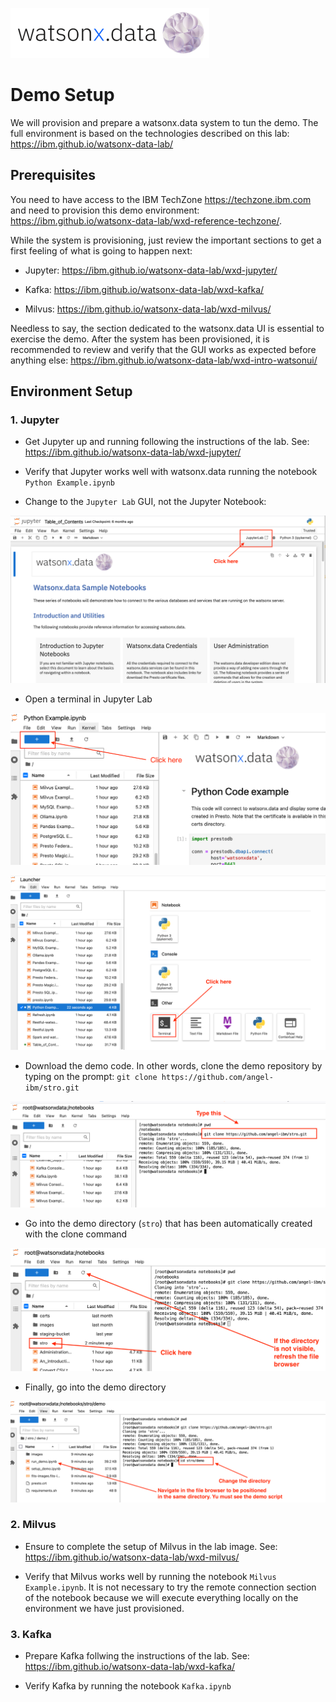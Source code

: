 ![Top](../images/watsonxdata.png "watsonxdata")

# Demo Setup

We will provision and prepare a watsonx.data system to tun the demo. The full environment is based on the technologies described on this lab:
<https://ibm.github.io/watsonx-data-lab/>

## Prerequisites

You need to have access to the IBM TechZone <https://techzone.ibm.com> and need to provision this demo environment: <https://ibm.github.io/watsonx-data-lab/wxd-reference-techzone/>.

While the system is provisioning, just review the important sections to get a first feeling of what is going to happen next:

- Jupyter:
<https://ibm.github.io/watsonx-data-lab/wxd-jupyter/>

- Kafka:
<https://ibm.github.io/watsonx-data-lab/wxd-kafka/>

- Milvus:
<https://ibm.github.io/watsonx-data-lab/wxd-milvus/>

Needless to say, the section dedicated to the watsonx.data UI is  essential to exercise the demo. After the system has been provisioned, it is recommended to review and verify that the GUI works as expected before anything else: <https://ibm.github.io/watsonx-data-lab/wxd-intro-watsonui/>

## Environment Setup

### 1. Jupyter

- Get Jupyter up and running following the instructions of the lab. See:  
  <https://ibm.github.io/watsonx-data-lab/wxd-jupyter/>
  
- Verify that Jupyter works well with watsonx.data running the notebook `Python Example.ipynb`

- Change to the `Jupyter Lab` GUI, not the Jupyter Notebook:
  
![jupy1](../images/jupy1.png "jupy1")

- Open a terminal in Jupyter Lab

![jupy2](../images/jupy2.png "jupy2")

![jupy3](../images/jupy3.png "jupy3")

- Download the demo code. In other words, clone the demo repository by typing on the prompt: `git clone https://github.com/angel-ibm/stro.git`

![jupy4](../images/jupy4.png "jupy4")

- Go into the demo directory (`stro`) that has been automatically created with the clone command

![jupy5](../images/jupy5.png "jupy5")

- Finally, go into the demo directory

![jupy6](../images/jupy6.png "jupy6")

### 2. Milvus

- Ensure to complete the setup of Milvus in the lab image. See:
<https://ibm.github.io/watsonx-data-lab/wxd-milvus/>

- Verify that Milvus works well by running the notebook `Milvus Example.ipynb`. It is not necessary to try the remote connection section of the notebook because we will execute everything locally on the environment we have just provisioned.

### 3. Kafka

- Prepare Kafka follwing the instructions of the lab. See:
   <https://ibm.github.io/watsonx-data-lab/wxd-kafka/>
  
- Verify Kafka  by running the notebook `Kafka.ipynb`


